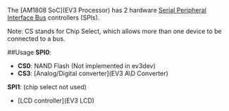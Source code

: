The [AM1808 SoC](EV3 Processor) has 2 hardware [Serial Peripheral Interface Bus](https://en.wikipedia.org/wiki/Serial_Peripheral_Interface_Bus) controllers (SPIs).

Note: CS stands for Chip Select, which allows more than one device to be connected to a bus.

##Usage
__SPI0__:

* __CS0__: NAND Flash (Not implemented in ev3dev)
* __CS3__: [Analog/Digital converter](EV3 A\D Converter)

__SPI1__: (chip select not used)

* [LCD controller](EV3 LCD)


